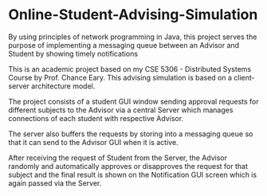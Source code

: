 # Online-Student-Advising-Simulation
By using principles of network programming in Java, this project serves the purpose of implementing a messaging queue between an Advisor and Student by showing timely notifications

This is an academic project based on my CSE 5306 - Distributed Systems Course by Prof. Chance Eary. This advising simulation is based on a client-server architecture model.

The project consists of a student GUI window sending approval requests for different subjects to the Advisor via a central Server which manages 
connections of each student with respective Advisor.

The server also buffers the requests by storing into a messaging queue so that it can send to the Advisor GUI when it is active.

After receiving the request of Student from the Server, the Advisor randomly and automatically approves or disapproves the request for that  subject and the final result is shown on the Notification GUI screen which is again passed via the Server.
